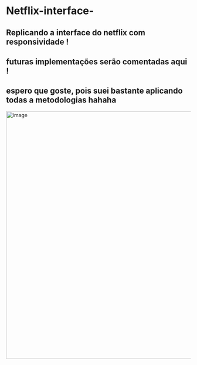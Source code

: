 # Netflix-interface-
## Replicando a interface do netflix com responsividade !
## futuras implementações serão comentadas aqui !
## espero que goste, pois suei bastante aplicando todas a metodologias hahaha 


<img width="673" alt="image" src="https://user-images.githubusercontent.com/95625738/154468771-b9e6b84b-0275-4ab0-8a25-cadf1c906d71.png">
